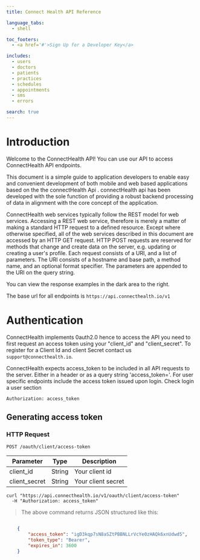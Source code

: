 ```yaml
---
title: Connect Health API Reference

language_tabs:
  - shell

toc_footers:
  - <a href='#'>Sign Up for a Developer Key</a>

includes:
  - users
  - doctors
  - patients
  - practices
  - schedules
  - appointments
  - sms
  - errors

search: true
---
```


# Introduction

Welcome to the ConnectHealth API! You can use our API to access ConnectHealth API endpoints.

This document is a simple guide to application developers to enable easy and convenient development of both mobile and web based applications based on the the connectHealth Api . connectHealth api has been developed with the sole function of providing a robust backend processing of data in alignment with the core concept of the application.

ConnectHealth web services typically follow the REST model for web services. Accessing a REST web service, therefore is merely a matter of making a standard HTTP request to a defined resource. Except where otherwise specified, all of the web services described in this document are accessed by an HTTP GET request. HTTP POST requests are reserved for methods that change and create data on the server, e.g. updating or creating a user's profile. Each request consists of a URI, and a list of parameters. The URI consists of a hostname and base path, a method name, and an optional format specifier. The parameters are appended to the URI on the query string.

You can view the response examples in the dark area to the right.

The base url for all endpoints is `https://api.connecthealth.io/v1`

# Authentication

ConnectHealth implements 0auth2.0 hence to access the API you need to first request an access token using your "client_id" and "client_secret". To register for a Client Id and client Secret contact us `support@connecthealth.io`.

ConnectHealth expects access_token to be included in all API requests to the server. Either in a header or as a query string 'access_token='. For user specific endpoints include the access token issued upon login. Check login a user section

`Authorization: access_token`
## Generating access token
### HTTP Request
`POST /oauth/client/access-token`

Parameter | Type | Description
---------- | --------- | --------
client_id | String | Your client id
client_secret | String | Your client secret

```shell
curl "https://api.connecthealth.io/v1/oauth/client/access-token"
  -H "Authorization: access_token"
```
> The above command returns JSON structured like this:

```json

	{
	    "access_token": "igD3kqp7sN8aSZtPBBNLLrVcYe0zHAQk6xnUdwd5",
	    "token_type": "Bearer",
	    "expires_in": 3600
	}
```
